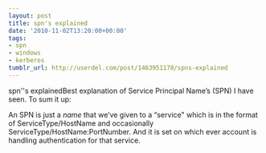 ```yaml
---
layout: post
title: spn's explained
date: '2010-11-02T13:20:00+00:00'
tags:
- spn
- windows
- kerberos
tumblr_url: http://userdel.com/post/1463951178/spns-explained
---
```

spn''s explainedBest explanation of Service Principal Name’s (SPN) I have seen.
To sum it up:

An SPN is just a *name* that we’ve given to a “service" which is in the format of ServiceType/HostName and occasionally ServiceType/HostName:PortNumber. And it is set on which ever account is handling authentication for that service.
